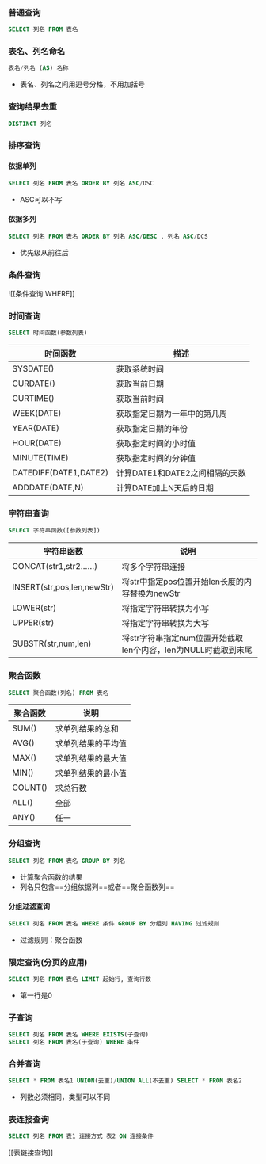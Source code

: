 ### 普通查询
```sql
SELECT 列名 FROM 表名
```
### 表名、列名命名
```sql
表名/列名 (AS) 名称
```
- 表名、列名之间用逗号分格，不用加括号
### 查询结果去重
```sql
DISTINCT 列名
```
### 排序查询
#### 依据单列
```sql
SELECT 列名 FROM 表名 ORDER BY 列名 ASC/DSC
```
- ASC可以不写
#### 依据多列
```sql
SELECT 列名 FROM 表名 ORDER BY 列名 ASC/DESC , 列名 ASC/DCS
```
- 优先级从前往后
### 条件查询
![[条件查询 WHERE]]
### 时间查询
```sql
SELECT 时间函数(参数列表)
```
| 时间函数              | 描述                           |
| --------------------- | ------------------------------ |
| SYSDATE()             | 获取系统时间                   |
| CURDATE()             | 获取当前日期                   |
| CURTIME()             | 获取当前时间                   |
| WEEK(DATE)            | 获取指定日期为一年中的第几周   |
| YEAR(DATE)            | 获取指定日期的年份             |
| HOUR(DATE)            | 获取指定时间的小时值           |
| MINUTE(TIME)          | 获取指定时间的分钟值           |
| DATEDIFF(DATE1,DATE2) | 计算DATE1和DATE2之间相隔的天数 |
| ADDDATE(DATE,N)       | 计算DATE加上N天后的日期        |
### 字符串查询
```sql
SELECT 字符串函数([参数列表])
```
| 字符串函数                 | 说明                                            |
| -------------------------- | ----------------------------------------------- |
| CONCAT(str1,str2……)        | 将多个字符串连接                                |
| INSERT(str,pos,len,newStr) | 将str中指定pos位置开始len长度的内容替换为newStr |
| LOWER(str)                 | 将指定字符串转换为小写                          |
| UPPER(str)                 | 将指定字符串转换为大写                          |
| SUBSTR(str,num,len)     | 将str字符串指定num位置开始截取len个内容，len为NULL时截取到末尾         |
### 聚合函数
```sql
SELECT 聚合函数(列名) FROM 表名
```
| 聚合函数 | 说明               |
| -------- | ------------------ |
| SUM()    | 求单列结果的总和   |
| AVG()    | 求单列结果的平均值 |
| MAX()    | 求单列结果的最大值 |
| MIN()    | 求单列结果的最小值 |
| COUNT()  | 求总行数           |
| ALL()    | 全部               |
| ANY()    | 任一            |

### 分组查询
```sql
SELECT 列名 FROM 表名 GROUP BY 列名
```
- 计算聚合函数的结果
- 列名只包含==分组依据列==或者==聚合函数列==
#### 分组过滤查询
```sql
SELECT 列名 FROM 表名 WHERE 条件 GROUP BY 分组列 HAVING 过滤规则
```
- 过滤规则：聚合函数
### 限定查询(分页的应用)
```sql
SELECT 列名 FROM 表名 LIMIT 起始行, 查询行数
```
- 第一行是0
### 子查询
```sql
SELECT 列名 FROM 表名 WHERE EXISTS(子查询)
SELECT 列名 FROM 表名(子查询) WHERE 条件
```
### 合并查询
```sql
SELECT * FROM 表名1 UNION(去重)/UNION ALL(不去重) SELECT * FROM 表名2
```
- 列数必须相同，类型可以不同
### 表连接查询
```sql
SELECT 列名 FROM 表1 连接方式 表2 ON 连接条件
```
[[表链接查询]]
